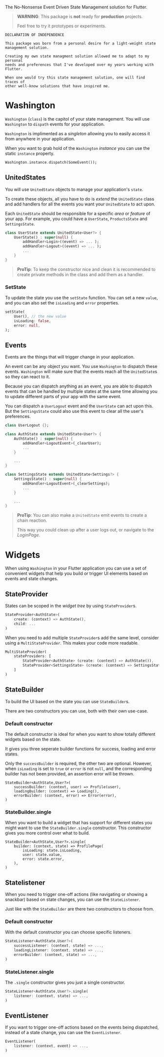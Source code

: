 The No-Nonsense Event Driven State Management solution for Flutter.

> __WARNING__: This package is __not__ ready for __production__ projects.
> 
>Feel free to try it prototypes or experiments.

```none
DECLARATION OF INDEPENDENCE

This package was born from a personal desire for a light-weight state
management solution.

Creating my own state managment solution allowed me to adapt to my personal
needs and preferences that I've developed over my years working with Flutter.

When one would try this state management solution, one will find traces of
other well-know solutions that have inspired me.
```

# Washington

`Washington` (`class`) is the capitol of your state management. You will use `Washington` to `dispath` events for your application.

`Washington` is implimented as a _singleton_ allowing you to easily access it from anywhere in your application.

When you want to grab hold of the `Washington` _instance_ you can use the static `instance` property.

```dart
Washington.instance.dispatch(SomeEvent());
```

## UnitedStates

You will use `UnitedState` objects to manage your application's `state`.

To create these objects, all you have to do is _extend_ the `UnitedState` class and add handlers for all the events you want your `UnitedState` to act upon.

Each `UnitedState` should be responsible for a specific _area_ or _feature_ of your app. For example, you could have a `UserState`, `ProductsState` and `SettingsState`.

```dart
class UserState extends UnitedState<User?> {
    UserState() : super(null) {
        addHandler<Login>((event) => ... );
        addHandler<Logout>((event) => ... );
        ...
    }
}
```

> __ProTip__: To keep the constructor nice and clean it is recommended to create private methods in the class and add them as a handler.

### SetState

To update the state you use the `setState` function. You can set a new `value`, and you can also set the `isLoading` and `error` properties.

```dart
setState(
    User(), // the new value
    isLoading: false,
    error: null,
);
```

## Events

Events are the things that will trigger change in your application.

An event can be any object you want. You use `Washington` to dispatch these events. `Washington` will make sure that the events reach all the `UnitedState`s so they can react to it.

Because you can dispatch anything as an event, you are able to dispatch events that can be handled by multiple states at the same time allowing you to update different parts of your app with the same event.

You can dispatch a `UserLogout` event and the `UserState` can act upon this. But the `SettingsState` could also use this event to clear all the user's preferences.

```dart
class UserLogout {};

class AuthState extends UnitedState<User?> {
    AuthState() : super(null) {
        addHandler<LogoutEvent>(_clearUser);
        ...
    }

    ...
}

class SettingsState extends UnitedState<Settings?> {
    SettingsState() : super(null) {
        addHandler<LogoutEvent>(_clearSettings);
        ...
    }

    ...
}
```

> __ProTip__: You can also make a `UnitedState` emit events to create a chain reaction.
>
> This way you could clean up after a user logs out, or navigate to the _LoginPage_.

# Widgets

When using `Washington` in your Flutter application you can use a set of convenient widgets that help you build or trigger UI elements based on events and state changes.

## StateProvider

States can be scoped in the _widget tree_ by using `StateProvider`s.

```dart
StateProvider<AuthState>(
    create: (context) => AuthState(),
    child: ...
)
```

When you need to add multiple `StateProvider`s add the same level, consider using a `MultiStateProvider`. This makes your code more readable.

```dart
MultiStateProvider(
    stateProviders: [
        StateProvider<AuthState> (create: (context) => AuthState()),
        StateProvider<SettingsState> (create: (context) => SettingsState()),
    ]
)
```

## StateBuilder

To build the UI based on the state you can use `StateBuilder`s.

There are two constructors you can use, both with their own use-case.

### Default constructor
The default constructor is ideal for when you want to show totally different widgets based on the state.

It gives you three seperate builder functions for success, loading and error states.

Only the `successBuilder` is required, the other two are optional. However, when `isLoading` is set to `true` or `error` is not `null`, and the corresponding builder has not been provided, an assertion error will be thrown. 

```
StateBuilder<AuthState,User?>(
    successBuilder: (context, user) => Profile(user),
    loadingBuilder: (context) => Loading(),
    errorBuilder: (context, error) => Error(error),
)
```

### StateBuilder.single
When you want to build a widget that has support for different states you might want to use the `StateBuilder.single` constructor. This constructor gives you more control over what to build.

```
StateBuilder<AuthState,User?>.single(
    builder: (context, state) => ProfilePage(
        isLoading: state.isLoading,
        user: state.value,
        error: state.error,
    ),
)
```

## Statelistener

When you need to trigger one-off actions (like navigating or showing a snackbar) based on state changes, you can use the `StateListener`. 

Just like with the `StateBuilder` are there two constructors to choose from.

### Default constructor

With the default constructor you can choose specific listeners.

```dart
StateListener<AuthState,User?>(
    successListener: (context, state) => ...,
    loadingListener: (context, state) => ...,
    errorBuilder: (context, state) => ...,
)
```

### StateListener.single

The `.single` constructor gives you just a single constructor.

```dart
StateListener<AuthState,User?>.single(
    listener: (context, state) => ...,
)
```

## EventListener

If you want to trigger one-off actions based on the events being dispatched, instead of a state change, you can use the `EventListener`.

```dart
EventListener(
    listener: (context, event) => ...,
)
```
